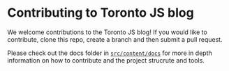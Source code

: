 # Contributing to Toronto JS blog

We welcome contributions to the Toronto JS blog! If you would like to contribute, clone this repo, create a branch and then submit a pull request.

Please check out the docs folder in [`src/content/docs`](src/content/docs) for more in depth information on how to contribute and the project strucrute and tools.
